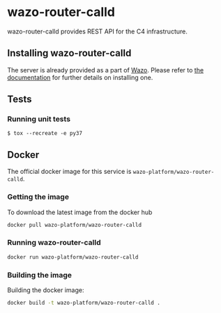 # wazo-router-calld

wazo-router-calld provides REST API for the C4 infrastructure.

## Installing wazo-router-calld

The server is already provided as a part of [Wazo](http://documentation.wazo.community).
Please refer to [the documentation](http://documentation.wazo.community/en/stable/installation/installsystem.html) for
further details on installing one.

## Tests

### Running unit tests

```
$ tox --recreate -e py37
```

## Docker

The official docker image for this service is `wazo-platform/wazo-router-calld`.


### Getting the image

To download the latest image from the docker hub

```sh
docker pull wazo-platform/wazo-router-calld
```

### Running wazo-router-calld

```sh
docker run wazo-platform/wazo-router-calld
```

### Building the image

Building the docker image:

```sh
docker build -t wazo-platform/wazo-router-calld .
```

